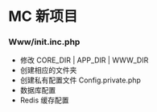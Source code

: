 # MC 新项目

### Www/init.inc.php
 - 修改 CORE_DIR | APP_DIR | WWW_DIR
 - 创建相应的文件夹
 - 创建私有配置文件 Config.private.php
 - 数据库配置
 - Redis 缓存配置
